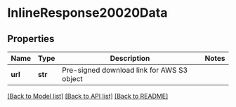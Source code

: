 # InlineResponse20020Data

## Properties
Name | Type | Description | Notes
------------ | ------------- | ------------- | -------------
**url** | **str** | Pre-signed download link for AWS S3 object | 

[[Back to Model list]](../README.md#documentation-for-models) [[Back to API list]](../README.md#documentation-for-api-endpoints) [[Back to README]](../README.md)


